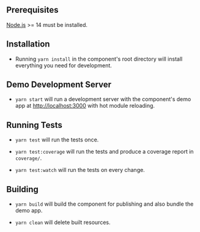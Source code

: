 ## Prerequisites

[Node.js](http://nodejs.org/) >= 14 must be installed.

## Installation

- Running `yarn install` in the component's root directory will install everything you need for development.

## Demo Development Server

- `yarn start` will run a development server with the component's demo app at [http://localhost:3000](http://localhost:3000) with hot module reloading.
## Running Tests

- `yarn test` will run the tests once.

- `yarn test:coverage` will run the tests and produce a coverage report in `coverage/`.

- `yarn test:watch` will run the tests on every change.

## Building

- `yarn build` will build the component for publishing and also bundle the demo app.

- `yarn clean` will delete built resources.
